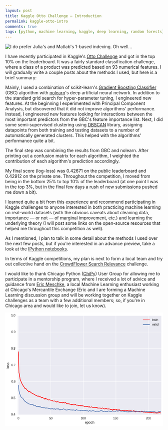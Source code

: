 ```yaml
---
layout: post
title: Kaggle Otto Challenge — Introduction
permalink: kaggle-otto-intro
comments: true
tags: [python, machine learning, kaggle, deep learning, random forests]
---
```


![](http://imgs.xkcd.com/comics/donald_knuth.png "I do prefer Julia's and Matlab's 1-based indexing. Oh well...")

I have recently participated in Kaggle's [Otto Challenge](https://www.kaggle.com/c/otto-group-product-classification-challenge) and got in the top 10% on the leaderboard. It was a fairly standard classification challenge, where a class of a product was predicted based on 93 numerical features. I will gradually write a couple posts about the methods I used, but here is a brief summary:

Mainly, I used a combination of scikit-learn's [Gradient Boosting Classifier](http://scikit-learn.org/stable/modules/generated/sklearn.ensemble.GradientBoostingClassifier.html) (GBC) algorithm with [nolearn](https://github.com/dnouri/nolearn)'s deep artificial neural network. In addition to the standard grid search for hyper-parameter tuning, I engineered new features. At the beginning I experimented with Principal Component Analysis, but discovered that it did not improve algorithms' performance. Instead, I engineered new features looking for interactions between the most important predictors from the GBC's feature importance list. Next, I did some semi-supervised clustering using [DBSCAN](http://scikit-learn.org/stable/modules/generated/sklearn.cluster.DBSCAN.html) library, assigning datapoints from both training and testing datasets to a number of automatically generated clusters. This helped with the algorithms' performance quite a bit.

The final step was combining the results from GBC and nolearn. After printing out a confusion matrix for each algorithm, I weighted the contribution of each algorithm's prediction accordingly.

My final score (log-loss) was 0.42671 on the public leaderboard and 0.42912 on the private one. Throughout the competition, I moved from being in the bottom 25% to top 10% of the leaderboard (at one point I was in the top 3%, but in the final few days a rush of new submissions pushed me down a bit).

I learned quite a bit from this experience and recommend participating in Kaggle challenges to anyone interested in both practicing machine learning on real-world datasets (with the obvious caveats about cleaning data, importance — or not — of marginal improvement, etc.) and learning the underlying theory (I will post some links on the open-source resources that helped me throughout this competition as well).

As I mentioned, I plan to talk in some detail about the methods I used over the next few posts, but if you're interested in an advance preview, take a look at the [IPython notebooks](https://github.com/aflyax/kaggle-otto).

In terms of Kaggle competitions, my plan is next to form a local team and try out collective hand on the [CrowdFlower Search Relevance](https://www.kaggle.com/c/crowdflower-search-relevance) challenge.

I would like to thank Chicago Python ([ChiPy](http://www.chipy.org/)) User Group for allowing me to participate in a mentorship program, where I received a lot of advice and guidance from [Eric Meschke](https://www.linkedin.com/in/emeschke), a local Machine Learning enthusiast working at Chicago's Mercantile Exchange (Eric and I are forming a Machine Learning discussion group and will be working together on Kaggle challenges as a team with a few additional members; so, if you're in Chicago area and would like to join, let us know).

![](/images/nolearn_otto.png "nolearn learning")